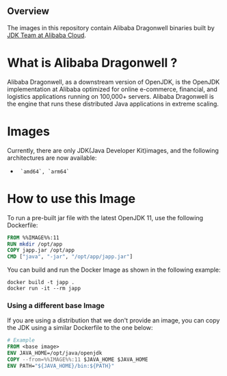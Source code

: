 ## Overview

The images in this repository contain Alibaba Dragonwell binaries built by [JDK Team at Alibaba Cloud](https://github.com/alibaba/dragonwell8).

# What is Alibaba Dragonwell ?

Alibaba Dragonwell, as a downstream version of OpenJDK, is the OpenJDK implementation at Alibaba optimized for online e-commerce, financial, and logistics applications running on 100,000+ servers. Alibaba Dragonwell is the engine that runs these distributed Java applications in extreme scaling.

# Images

Currently, there are only JDK(Java Developer Kit)images, and the following architectures are now available:

-      `amd64`, `arm64`


# How to use this Image

To run a pre-built jar file with the latest OpenJDK 11, use the following Dockerfile:

```dockerfile
FROM %%IMAGE%%:11
RUN mkdir /opt/app
COPY japp.jar /opt/app
CMD ["java", "-jar", "/opt/app/japp.jar"]
```

You can build and run the Docker Image as shown in the following example:

```console
docker build -t japp .
docker run -it --rm japp
```

### Using a different base Image

If you are using a distribution that we don't provide an image, you can copy the JDK using a similar Dockerfile to the
one below:

```dockerfile
# Example
FROM <base image>
ENV JAVA_HOME=/opt/java/openjdk
COPY --from=%%IMAGE%%:11 $JAVA_HOME $JAVA_HOME
ENV PATH="${JAVA_HOME}/bin:${PATH}"
```
